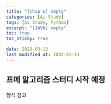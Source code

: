 ```yaml
---
title: "[chap n] empty"
categories: [Ai Study]
tags: [Ai Study, Python]
excerpt: "[JAVA] empty"
toc: true
toc_sticky: true

date: 2022-03-13
last_modified_at: 2022-03-13
---
```


## 프메 알고리즘 스터디 시작 예정
형식 참고
